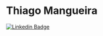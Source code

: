 # Thiago Mangueira

[![Linkedin Badge](https://img.shields.io/badge/-LinkedIn-blue?style=flat-square&logo=Linkedin&logoColor=white&link=https://www.linkedin.com/in/thirm/)](https://www.linkedin.com/in/thirm/)
